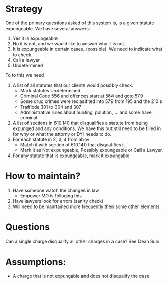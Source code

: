 # Strategy

One of the primary questions asked of this system is, is a given statute expungeable.  We have several answers:

1. Yes it is expungeable
2. No it is not, and we would like to answer why it is not.
3. It is expungeable in certain cases. (possible).  We need to indicate what to check.
4. Call a lawyer
5. Undetermined

To to this we need
1. A list of all statutes that our clients would possibly check.
   * Mark statutes Undetermined
   * Criminal Code 556 and offences start at 564 and goto 579
   * Some drug crimes were reclasifited into 579 from 195 and the 210's
   * Trafficde 301 to 304 and 307
   * Administrative rules about hunting, polution, ... and some have criminal
3. A list of sections in 610.140 that disqualifies a statute from being expunged and any conditions.  We have this but still need to be filled in for why or what the attorny or DYI needs to do.
4. For each statute in 2, 3, 4 from abov
   * Match it with section of 610.140 that disqualifies it
   * Mark it as Not expungeable, Possibly expungeable or Call a Lawyer.
5. For any statute that is expungeable, mark it expungable

# How to maintain?

1. Have someone watch the changes in law 
   * Empower MO is folloging this
3. Have lawyers look for errors (sanity check)
4. Will need to be maintained more frequently then some other elements.



# Questions

Can a single charge disqualify all other charges in a case?  See Dean Suni.

# Assumptions:

* A charge that is not expungable and does not disqualify the case.
